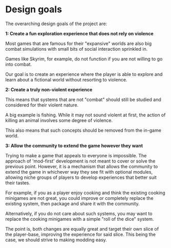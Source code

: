 # Design goals

The overarching design goals of the project are:

**1: Create a fun exploration experience that does not rely on violence**

Most games that are famous for their "expansive" worlds are also big combat simulations with small bits of social interaction sprinkled in.

Games like Skyrim, for example, do not function if you are not willing to go into combat.

Our goal is to create an experience where the player is able to explore and learn about a fictional world without resorting to violence.

**2: Create a truly non-violent experience**

This means that systems that are not "combat" should still be studied and considered for their violent nature.

A big example is fishing. While it may not sound violent at first, the action of killing an animal involves some degree of violence.

This also means that such concepts should be removed from the in-game world.

**3: Allow the community to extend the game however they want**

Trying to make a game that appeals to everyone is impossible. The approach of 'mod-first' development is not meant to cover or solve the previous point. However, it is a mechanism that allows the community to extend the game in whichever way they see fit with optional modules, allowing niche groups of players to develop experiences that better suit their tastes.

For example, if you as a player enjoy cooking and think the existing cooking minigames are not great, you could improve or completely replace the existing system, then package and share it with the community.

Alternatively, if you do not care about such systems, you may want to replace the cooking minigames with a simple "roll of the dice" system.

The point is, both changes are equally great and target their own slice of the player-base, improving the experience for said slice. This being the case, we should strive to making modding easy.
